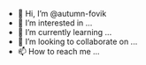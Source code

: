 - 👋 Hi, I’m @autumn-fovik
- 👀 I’m interested in ...
- 🌱 I’m currently learning ...
- 💞️ I’m looking to collaborate on ...
- 📫 How to reach me ...

<!---
autumn-fovik/autumn-fovik is a ✨ special ✨ repository because its `README.md` (this file) appears on your GitHub profile.
You can click the Preview link to take a look at your changes.
--->
